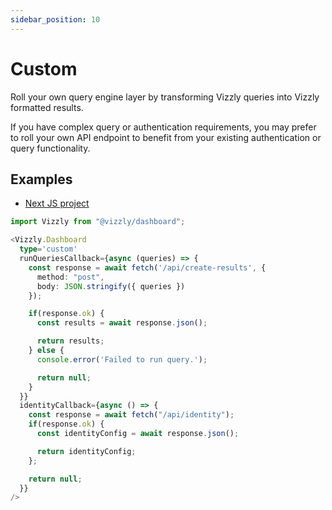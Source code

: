 ```yaml
---
sidebar_position: 10
---
```


# Custom

Roll your own query engine layer by transforming Vizzly queries into Vizzly formatted results.

If you have complex query or authentication requirements, you may prefer to roll your own API endpoint
to benefit from your existing authentication or query functionality.


## Examples
- [Next JS project](https://github.com/vizzly-co/library-examples/blob/c1906a671aab4c050e90e1c8bd4a489790d2545e/examples/static-next-js/pages/custom.jsx)

```typescript
import Vizzly from "@vizzly/dashboard";

<Vizzly.Dashboard
  type='custom'
  runQueriesCallback={async (queries) => {
    const response = await fetch('/api/create-results', {
      method: "post",
      body: JSON.stringify({ queries })
    });

    if(response.ok) {
      const results = await response.json();

      return results;
    } else {
      console.error('Failed to run query.');

      return null;
    }
  }}
  identityCallback={async () => {
    const response = await fetch("/api/identity");
    if(response.ok) {
      const identityConfig = await response.json();

      return identityConfig;
    };

    return null;
  }}
/>
```